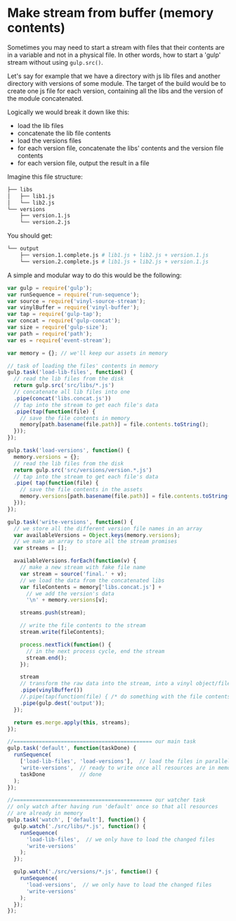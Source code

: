 # Make stream from buffer (memory contents)

Sometimes you may need to start a stream with files that their contents are in a variable and not in a physical file. In other words, how to start a 'gulp' stream without using `gulp.src()`.

Let's say for example that we have a directory with js lib files and another directory with versions of some module. The target of the build would be to create one js file for each version, containing all the libs and the version of the module concatenated.

Logically we would break it down like this:

* load the lib files
* concatenate the lib file contents
* load the versions files
* for each version file, concatenate the libs' contents and the version file contents
* for each version file, output the result in a file

Imagine this file structure:

```sh
├── libs
│   ├── lib1.js
│   └── lib2.js
└── versions
    ├── version.1.js
    └── version.2.js
```

You should get:

```sh
└── output
    ├── version.1.complete.js # lib1.js + lib2.js + version.1.js
    └── version.2.complete.js # lib1.js + lib2.js + version.1.js
```

A simple and modular way to do this would be the following:

```js
var gulp = require('gulp');
var runSequence = require('run-sequence');
var source = require('vinyl-source-stream');
var vinylBuffer = require('vinyl-buffer');
var tap = require('gulp-tap');
var concat = require('gulp-concat');
var size = require('gulp-size');
var path = require('path');
var es = require('event-stream');

var memory = {}; // we'll keep our assets in memory

// task of loading the files' contents in memory
gulp.task('load-lib-files', function() {
  // read the lib files from the disk
  return gulp.src('src/libs/*.js')
  // concatenate all lib files into one
  .pipe(concat('libs.concat.js'))
  // tap into the stream to get each file's data
  .pipe(tap(function(file) {
    // save the file contents in memory
    memory[path.basename(file.path)] = file.contents.toString();
  }));
});

gulp.task('load-versions', function() {
  memory.versions = {};
  // read the lib files from the disk
  return gulp.src('src/versions/version.*.js')
  // tap into the stream to get each file's data
  .pipe( tap(function(file) {
    // save the file contents in the assets
    memory.versions[path.basename(file.path)] = file.contents.toString();
  }));
});

gulp.task('write-versions', function() {
  // we store all the different version file names in an array
  var availableVersions = Object.keys(memory.versions);
  // we make an array to store all the stream promises
  var streams = [];

  availableVersions.forEach(function(v) {
    // make a new stream with fake file name
    var stream = source('final.' + v);
    // we load the data from the concatenated libs
    var fileContents = memory['libs.concat.js'] +
      // we add the version's data
      '\n' + memory.versions[v];

    streams.push(stream);

    // write the file contents to the stream
    stream.write(fileContents);

    process.nextTick(function() {
      // in the next process cycle, end the stream
      stream.end();
    });

    stream
    // transform the raw data into the stream, into a vinyl object/file
    .pipe(vinylBuffer())
    //.pipe(tap(function(file) { /* do something with the file contents here */ }))
    .pipe(gulp.dest('output'));
  });

  return es.merge.apply(this, streams);
});

//============================================ our main task
gulp.task('default', function(taskDone) {
  runSequence(
    ['load-lib-files', 'load-versions'],  // load the files in parallel
    'write-versions',  // ready to write once all resources are in memory
    taskDone           // done
  );
});

//============================================ our watcher task
// only watch after having run 'default' once so that all resources
// are already in memory
gulp.task('watch', ['default'], function() {
  gulp.watch('./src/libs/*.js', function() {
    runSequence(
      'load-lib-files',  // we only have to load the changed files
      'write-versions'
    );
  });

  gulp.watch('./src/versions/*.js', function() {
    runSequence(
      'load-versions',  // we only have to load the changed files
      'write-versions'
    );
  });
});
```
